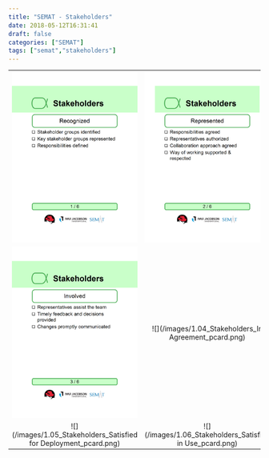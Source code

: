 ```yaml
---
title: "SEMAT - Stakeholders"
date: 2018-05-12T16:31:41
draft: false
categories: ["SEMAT"]
tags: ["semat","stakeholders"]
---
```

|              | |
:-------------------------:|:-------------------------:
![](/images/1.01_Stakeholders_Recognized_pcard.png) | ![](/images/1.02_Stakeholders_Represented_pcard.png) |
![](/images/1.03_Stakeholders_Involved_pcard.png) | ![](/images/1.04_Stakeholders_In Agreement_pcard.png) |
![](/images/1.05_Stakeholders_Satisfied for Deployment_pcard.png) | ![](/images/1.06_Stakeholders_Satisfied in Use_pcard.png)
